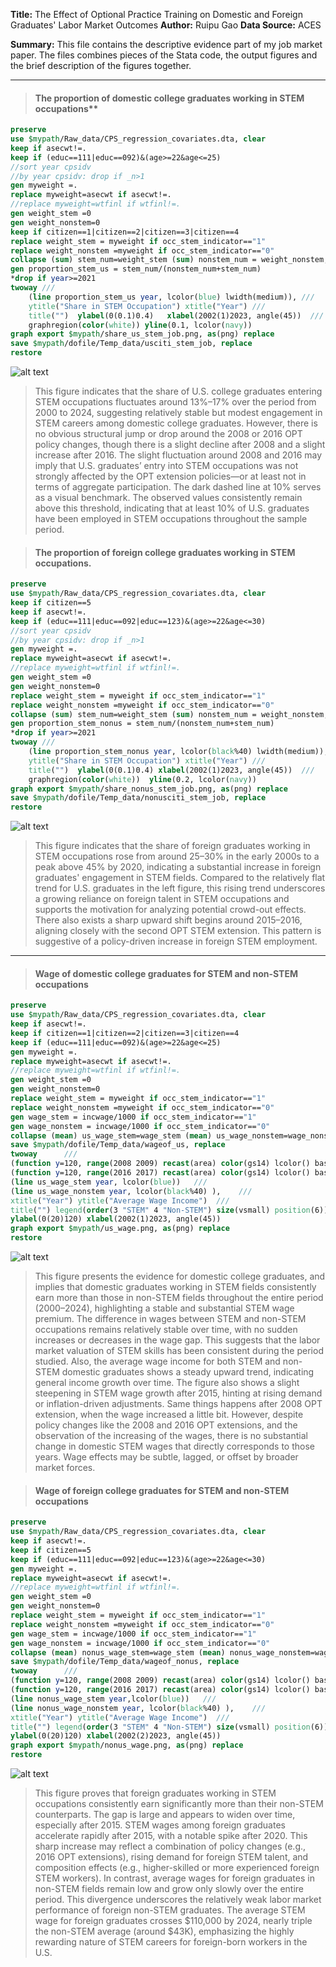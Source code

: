 **Title:** The Effect of Optional Practice Training on Domestic and Foreign Graduates' Labor Market Outcomes
**Author:** Ruipu Gao
**Data Source:** ACES

**Summary:** This file contains the descriptive evidence part of my job market paper. The files combines pieces of the Stata code, the output figures and the brief description of the figures together.

---

> #### The proportion of domestic college graduates working in STEM occupations**
``` stata
preserve
use $mypath/Raw_data/CPS_regression_covariates.dta, clear
keep if asecwt!=.
keep if (educ==111|educ==092)&(age>=22&age<=25)
//sort year cpsidv
//by year cpsidv: drop if _n>1
gen myweight =.
replace myweight=asecwt if asecwt!=.
//replace myweight=wtfinl if wtfinl!=.
gen weight_stem =0
gen weight_nonstem=0
keep if citizen==1|citizen==2|citizen==3|citizen==4
replace weight_stem = myweight if occ_stem_indicator=="1"
replace weight_nonstem =myweight if occ_stem_indicator=="0"
collapse (sum) stem_num=weight_stem (sum) nonstem_num = weight_nonstem, by(year)
gen proportion_stem_us = stem_num/(nonstem_num+stem_num)
*drop if year>=2021
twoway ///
    (line proportion_stem_us year, lcolor(blue) lwidth(medium)), ///
    ytitle("Share in STEM Occupation") xtitle("Year") ///
    title("")  ylabel(0(0.1)0.4)   xlabel(2002(1)2023, angle(45))  ///
    graphregion(color(white)) yline(0.1, lcolor(navy))   
graph export $mypath/share_us_stem_job.png, as(png) replace 
save $mypath/dofile/Temp_data/usciti_stem_job, replace
restore
```
![alt text](share_us_stem_job.png)
> This figure indicates that the share of U.S. college graduates entering STEM occupations fluctuates around 13\%–17\% over the period from 2000 to 2024, suggesting relatively stable but modest engagement in STEM careers among domestic college graduates. However, there is no obvious structural jump or drop around the 2008 or 2016 OPT policy changes, though there is a slight decline after 2008 and a slight increase after 2016. The slight fluctuation around 2008 and 2016 may imply that U.S. graduates’ entry into STEM occupations was not strongly affected by the OPT extension policies—or at least not in terms of aggregate participation. The dark dashed line at 10\% serves as a visual benchmark. The observed values consistently remain above this threshold, indicating that at least 10\% of U.S. graduates have been employed in STEM occupations throughout the sample period.

> #### The proportion of foreign college graduates working in STEM occupations.
``` stata
preserve
use $mypath/Raw_data/CPS_regression_covariates.dta, clear
keep if citizen==5
keep if asecwt!=.
keep if (educ==111|educ==092|educ==123)&(age>=22&age<=30)
//sort year cpsidv
//by year cpsidv: drop if _n>1
gen myweight =.
replace myweight=asecwt if asecwt!=.
//replace myweight=wtfinl if wtfinl!=.
gen weight_stem =0
gen weight_nonstem=0
replace weight_stem = myweight if occ_stem_indicator=="1"
replace weight_nonstem =myweight if occ_stem_indicator=="0"
collapse (sum) stem_num=weight_stem (sum) nonstem_num = weight_nonstem, by(year)
gen proportion_stem_nonus = stem_num/(nonstem_num+stem_num)
*drop if year>=2021
twoway ///
    (line proportion_stem_nonus year, lcolor(black%40) lwidth(medium)), ///
    ytitle("Share in STEM Occupation") xtitle("Year") ///
    title("")  ylabel(0(0.1)0.4) xlabel(2002(1)2023, angle(45))  ///
    graphregion(color(white))  yline(0.2, lcolor(navy))   
graph export $mypath/share_nonus_stem_job.png, as(png) replace 
save $mypath/dofile/Temp_data/nonusciti_stem_job, replace
restore
```
![alt text](share_nonus_stem_job.png)


> This figure indicates that the share of foreign graduates working in STEM occupations rose from around 25–30\% in the early 2000s to a peak above 45\% by 2020, indicating a substantial increase in foreign graduates' engagement in STEM fields. 
Compared to the relatively flat trend for U.S. graduates in the left figure, this rising trend underscores a growing reliance on foreign talent in STEM occupations and supports the motivation for analyzing potential crowd-out effects. There also exists a sharp upward shift begins around 2015–2016, aligning closely with the second OPT STEM extension. This pattern is suggestive of a policy-driven increase in foreign STEM employment.

---
> #### Wage of domestic college graduates for STEM and non-STEM occupations

```stata
preserve
use $mypath/Raw_data/CPS_regression_covariates.dta, clear
keep if asecwt!=.
keep if citizen==1|citizen==2|citizen==3|citizen==4
keep if (educ==111|educ==092)&(age>=22&age<=25)
gen myweight =.
replace myweight=asecwt if asecwt!=.
//replace myweight=wtfinl if wtfinl!=.
gen weight_stem =0
gen weight_nonstem=0
replace weight_stem = myweight if occ_stem_indicator=="1"
replace weight_nonstem =myweight if occ_stem_indicator=="0"
gen wage_stem = incwage/1000 if occ_stem_indicator=="1"
gen wage_nonstem = incwage/1000 if occ_stem_indicator=="0"
collapse (mean) us_wage_stem=wage_stem (mean) us_wage_nonstem=wage_nonstem [pw=asecwt], by(year)
save $mypath/dofile/Temp_data/wageof_us, replace
twoway      ///
(function y=120, range(2008 2009) recast(area) color(gs14) lcolor() base(20))   ///
(function y=120, range(2016 2017) recast(area) color(gs14) lcolor() base(20))   ///
(line us_wage_stem year, lcolor(blue))   ///
(line us_wage_nonstem year, lcolor(black%40) ),    ///
xtitle("Year") ytitle("Average Wage Income")  ///
title("") legend(order(3 "STEM" 4 "Non-STEM") size(vsmall) position(6))    ///
ylabel(0(20)120) xlabel(2002(1)2023, angle(45))
graph export $mypath/us_wage.png, as(png) replace 
restore
```
![alt text](us_wage-1.png)
> This figure presents the evidence for domestic college graduates, and implies that domestic graduates working in STEM fields consistently earn more than those in non-STEM fields throughout the entire period (2000–2024), highlighting a stable and substantial STEM wage premium. The difference in wages between STEM and non-STEM occupations remains relatively stable over time, with no sudden increases or decreases in the wage gap. This suggests that the labor market valuation of STEM skills has been consistent during the period studied. Also, the average wage income for both STEM and non-STEM domestic graduates shows a steady upward trend, indicating general income growth over time. The figure also shows a slight steepening in STEM wage growth after 2015, hinting at rising demand or inflation-driven adjustments. Same things happens after 2008 OPT extension, when the wage increased a little bit. However, despite policy changes like the 2008 and 2016 OPT extensions, and the observation of the increasing of the wages, there is no substantial change in domestic STEM wages that directly corresponds to those years. Wage effects may be subtle, lagged, or offset by broader market forces.

> #### Wage of foreign college graduates for STEM and non-STEM occupations

```stata
preserve
use $mypath/Raw_data/CPS_regression_covariates.dta, clear
keep if asecwt!=.
keep if citizen==5
keep if (educ==111|educ==092|educ==123)&(age>=22&age<=30)
gen myweight =.
replace myweight=asecwt if asecwt!=.
//replace myweight=wtfinl if wtfinl!=.
gen weight_stem =0
gen weight_nonstem=0
replace weight_stem = myweight if occ_stem_indicator=="1"
replace weight_nonstem =myweight if occ_stem_indicator=="0"
gen wage_stem = incwage/1000 if occ_stem_indicator=="1"
gen wage_nonstem = incwage/1000 if occ_stem_indicator=="0"
collapse (mean) nonus_wage_stem=wage_stem (mean) nonus_wage_nonstem=wage_nonstem [pw=asecwt], by(year)
save $mypath/dofile/Temp_data/wageof_nonus, replace
twoway      ///
(function y=120, range(2008 2009) recast(area) color(gs14) lcolor() base(0))   ///
(function y=120, range(2016 2017) recast(area) color(gs14) lcolor() base(0))   ///
(line nonus_wage_stem year,lcolor(blue))   ///
(line nonus_wage_nonstem year, lcolor(black%40) ),    ///
xtitle("Year") ytitle("Average Wage Income")  ///
title("") legend(order(3 "STEM" 4 "Non-STEM") size(vsmall) position(6))    ///
ylabel(0(20)120) xlabel(2002(2)2023, angle(45))
graph export $mypath/nonus_wage.png, as(png) replace 
restore
```

![alt text](nonus_wage.png)

> This figure proves that foreign graduates working in STEM occupations consistently earn significantly more than their non-STEM counterparts. The gap is large and appears to widen over time, especially after 2015. STEM wages among foreign graduates accelerate rapidly after 2015, with a notable spike after 2020. This sharp increase may reflect a combination of policy changes (e.g., 2016 OPT extensions), rising demand for foreign STEM talent, and composition effects (e.g., higher-skilled or more experienced foreign STEM workers). In contrast, average wages for foreign graduates in non-STEM fields remain low and grow only slowly over the entire period. This divergence underscores the relatively weak labor market performance of foreign non-STEM graduates. The average STEM wage for foreign graduates crosses \$110,000 by 2024, nearly triple the non-STEM average (around \$43K), emphasizing the highly rewarding nature of STEM careers for foreign-born workers in the U.S. 
